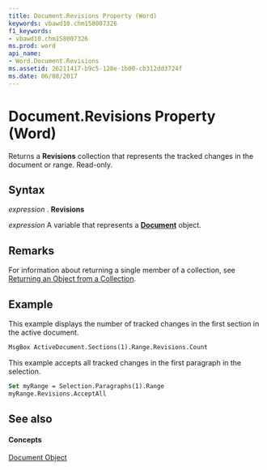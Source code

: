 ```yaml
---
title: Document.Revisions Property (Word)
keywords: vbawd10.chm158007326
f1_keywords:
- vbawd10.chm158007326
ms.prod: word
api_name:
- Word.Document.Revisions
ms.assetid: 26211417-b9c5-128e-1b00-cb312dd3724f
ms.date: 06/08/2017
---
```



# Document.Revisions Property (Word)

Returns a **Revisions** collection that represents the tracked changes in the document or range. Read-only.


## Syntax

 _expression_ . **Revisions**

 _expression_ A variable that represents a **[Document](document-object-word.md)** object.


## Remarks

For information about returning a single member of a collection, see [Returning an Object from a Collection](http://msdn.microsoft.com/library/28f76384-f495-9640-a7c8-10ada3fac727%28Office.15%29.aspx).


## Example

This example displays the number of tracked changes in the first section in the active document.


```vb
MsgBox ActiveDocument.Sections(1).Range.Revisions.Count
```

This example accepts all tracked changes in the first paragraph in the selection.




```vb
Set myRange = Selection.Paragraphs(1).Range 
myRange.Revisions.AcceptAll
```


## See also


#### Concepts


[Document Object](document-object-word.md)

